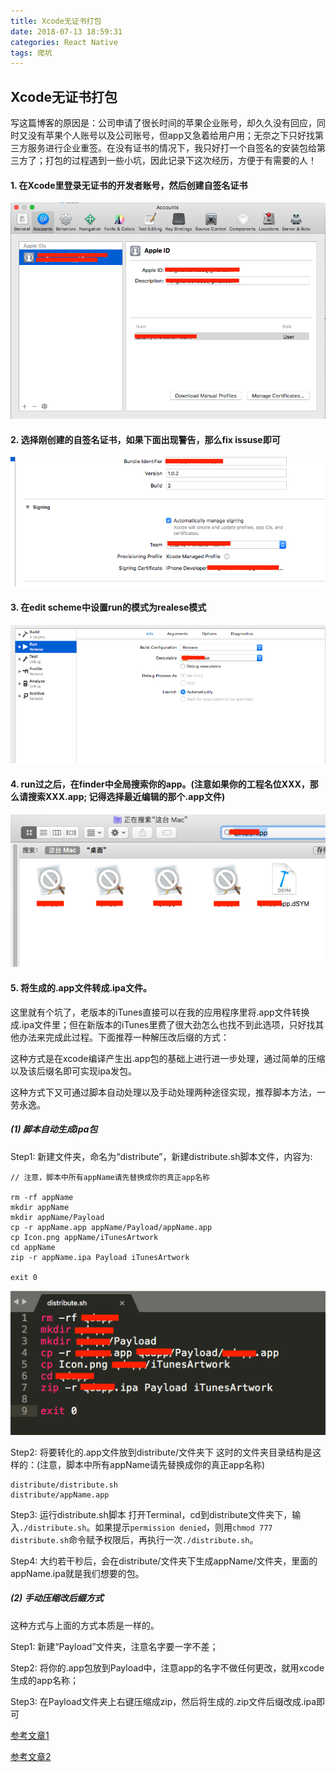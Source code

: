 ```yaml
---
title: Xcode无证书打包
date: 2018-07-13 18:59:31
categories: React Native
tags: 爬坑
---
```

## Xcode无证书打包

写这篇博客的原因是：公司申请了很长时间的苹果企业账号，却久久没有回应，同时又没有苹果个人账号以及公司账号，但app又急着给用户用；无奈之下只好找第三方服务进行企业重签。在没有证书的情况下，我只好打一个自签名的安装包给第三方了；打包的过程遇到一些小坑，因此记录下这次经历，方便于有需要的人！

<!--more-->

#### 1. 在Xcode里登录无证书的开发者账号，然后创建自签名证书

![1](Xcode无证书打包/1.png)

#### 2. 选择刚创建的自签名证书，如果下面出现警告，那么fix issuse即可

![2](Xcode无证书打包/2.png)

#### 3.	在edit scheme中设置run的模式为realese模式

![3](Xcode无证书打包/3.png)

#### 4. run过之后，在finder中全局搜索你的app。(注意如果你的工程名位XXX，那么请搜索XXX.app; 记得选择最近编辑的那个.app文件)

![4](Xcode无证书打包/4.png)

#### 5. 将生成的.app文件转成.ipa文件。
这里就有个坑了，老版本的iTunes直接可以在我的应用程序里将.app文件转换成.ipa文件里；但在新版本的iTunes里费了很大劲怎么也找不到此选项，只好找其他办法来完成此过程。下面推荐一种解压改后缀的方式：

这种方式是在xcode编译产生出.app包的基础上进行进一步处理，通过简单的压缩以及该后缀名即可实现ipa发包。

这种方式下又可通过脚本自动处理以及手动处理两种途径实现，推荐脚本方法，一劳永逸。

##### (1) 脚本自动生成ipa包
Step1: 新建文件夹，命名为“distribute”，新建distribute.sh脚本文件，内容为:

```
// 注意，脚本中所有appName请先替换成你的真正app名称

rm -rf appName
mkdir appName
mkdir appName/Payload
cp -r appName.app appName/Payload/appName.app
cp Icon.png appName/iTunesArtwork
cd appName
zip -r appName.ipa Payload iTunesArtwork

exit 0
```
![5](Xcode无证书打包/5.png)

Step2: 将要转化的.app文件放到distribute/文件夹下
这时的文件夹目录结构是这样的：(注意，脚本中所有appName请先替换成你的真正app名称)

```
distribute/distribute.sh
distribute/appName.app
```

Step3: 运行distribute.sh脚本
打开Terminal，cd到distribute文件夹下，输入`./distribute.sh`。如果提示`permission denied`，则用`chmod 777 distribute.sh`命令赋予权限后，再执行一次`./distribute.sh`。

Step4: 大约若干秒后，会在distribute/文件夹下生成appName/文件夹，里面的appName.ipa就是我们想要的包。

##### (2) 手动压缩改后缀方式
这种方式与上面的方式本质是一样的。

Step1: 新建“Payload”文件夹，注意名字要一字不差；

Step2: 将你的.app包放到Payload中，注意app的名字不做任何更改，就用xcode生成的app名称；

Step3: 在Payload文件夹上右键压缩成zip，然后将生成的.zip文件后缀改成.ipa即可


[参考文章1](http://www.cocoachina.com/ios/20170623/19623.html)

[参考文章2](http://www.cnblogs.com/wengzilin/p/4601684.html)